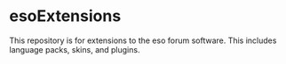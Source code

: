 # esoExtensions
This repository is for extensions to the eso forum software. This includes language packs, skins, and plugins.
